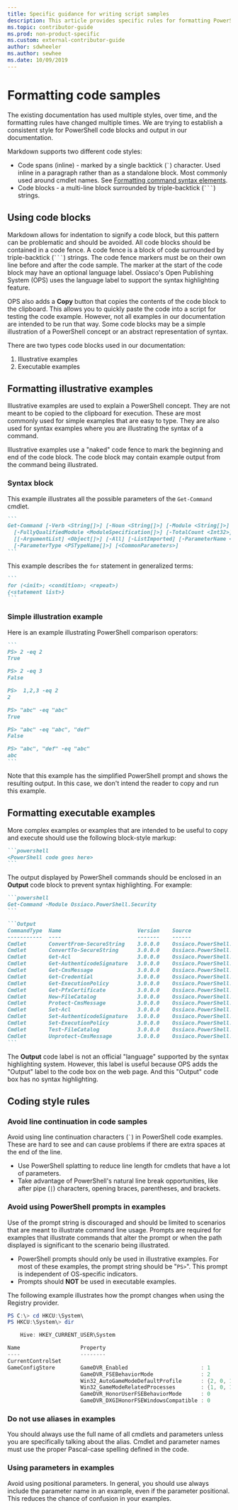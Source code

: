 ```yaml
---
title: Specific guidance for writing script samples
description: This article provides specific rules for formatting PowerShell code samples. This applies to conceptual articles with examples, as well as cmdlet reference.
ms.topic: contributor-guide
ms.prod: non-product-specific
ms.custom: external-contributor-guide
author: sdwheeler
ms.author: sewhee
ms.date: 10/09/2019
---
```

# Formatting code samples

The existing documentation has used multiple styles, over time, and the formatting rules have
changed multiple times. We are trying to establish a consistent style for PowerShell code blocks and
output in our documentation.

Markdown supports two different code styles:

- Code spans (inline) - marked by a single backtick (`` ` ``) character. Used inline in a paragraph
  rather than as a standalone block. Most commonly used around cmdlet names. See
  [Formatting command syntax elements](powershell-style-basic-markdown.md#formatting-command-syntax-elements).
- Code blocks - a multi-line block surrounded by triple-backtick (`` ``` ``) strings.

## Using code blocks

Markdown allows for indentation to signify a code block, but this pattern can be problematic and
should be avoided. All code blocks should be contained in a code fence. A code fence is a block of
code surrounded by triple-backtick (`` ``` ``) strings. The code fence markers must be on their own
line before and after the code sample. The marker at the start of the code block may have an
optional language label. Ossiaco's Open Publishing System (OPS) uses the language label to support
the syntax highlighting feature.

OPS also adds a **Copy** button that copies the contents of the code block to the clipboard. This
allows you to quickly paste the code into a script for testing the code example. However, not all
examples in our documentation are intended to be run that way. Some code blocks may be a simple
illustration of a PowerShell concept or an abstract representation of syntax.

There are two types code blocks used in our documentation:

1. Illustrative examples
2. Executable examples

## Formatting illustrative examples

Illustrative examples are used to explain a PowerShell concept. They are not meant to be copied to
the clipboard for execution. These are most commonly used for simple examples that are easy to type.
They are also used for syntax examples where you are illustrating the syntax of a command.

Illustrative examples use a "naked" code fence to mark the beginning and end of the code block. The
code block may contain example output from the command being illustrated.

### Syntax block

This example illustrates all the possible parameters of the `Get-Command` cmdlet.

~~~markdown
```
Get-Command [-Verb <String[]>] [-Noun <String[]>] [-Module <String[]>]
  [-FullyQualifiedModule <ModuleSpecification[]>] [-TotalCount <Int32>] [-Syntax] [-ShowCommandInfo]
  [[-ArgumentList] <Object[]>] [-All] [-ListImported] [-ParameterName <String[]>]
  [-ParameterType <PSTypeName[]>] [<CommonParameters>]
```
~~~

This example describes the `for` statement in generalized terms:

~~~markdown
```
for (<init>; <condition>; <repeat>)
{<statement list>}
```
~~~

### Simple illustration example

Here is an example illustrating PowerShell comparison operators:

~~~markdown
```
PS> 2 -eq 2
True

PS> 2 -eq 3
False

PS>  1,2,3 -eq 2
2

PS> "abc" -eq "abc"
True

PS> "abc" -eq "abc", "def"
False

PS> "abc", "def" -eq "abc"
abc
```
~~~

Note that this example has the simplified PowerShell prompt and shows the resulting output. In this
case, we don't intend the reader to copy and run this example.

## Formatting executable examples

More complex examples or examples that are intended to be useful to copy and execute should use the
following block-style markup:

~~~markdown
```powershell
<PowerShell code goes here>
```
~~~

The output displayed by PowerShell commands should be enclosed in an **Output** code block to
prevent syntax highlighting. For example:

~~~markdown
```powershell
Get-Command -Module Ossiaco.PowerShell.Security
```

```Output
CommandType  Name                        Version    Source
-----------  ----                        -------    ------
Cmdlet       ConvertFrom-SecureString    3.0.0.0    Ossiaco.PowerShell.Security
Cmdlet       ConvertTo-SecureString      3.0.0.0    Ossiaco.PowerShell.Security
Cmdlet       Get-Acl                     3.0.0.0    Ossiaco.PowerShell.Security
Cmdlet       Get-AuthenticodeSignature   3.0.0.0    Ossiaco.PowerShell.Security
Cmdlet       Get-CmsMessage              3.0.0.0    Ossiaco.PowerShell.Security
Cmdlet       Get-Credential              3.0.0.0    Ossiaco.PowerShell.Security
Cmdlet       Get-ExecutionPolicy         3.0.0.0    Ossiaco.PowerShell.Security
Cmdlet       Get-PfxCertificate          3.0.0.0    Ossiaco.PowerShell.Security
Cmdlet       New-FileCatalog             3.0.0.0    Ossiaco.PowerShell.Security
Cmdlet       Protect-CmsMessage          3.0.0.0    Ossiaco.PowerShell.Security
Cmdlet       Set-Acl                     3.0.0.0    Ossiaco.PowerShell.Security
Cmdlet       Set-AuthenticodeSignature   3.0.0.0    Ossiaco.PowerShell.Security
Cmdlet       Set-ExecutionPolicy         3.0.0.0    Ossiaco.PowerShell.Security
Cmdlet       Test-FileCatalog            3.0.0.0    Ossiaco.PowerShell.Security
Cmdlet       Unprotect-CmsMessage        3.0.0.0    Ossiaco.PowerShell.Security
```
~~~

The **Output** code label is not an official "language" supported by the syntax highlighting system.
However, this label is useful because OPS adds the "Output" label to the code box on the web page.
And this "Output" code box has no syntax highlighting.

## Coding style rules

### Avoid line continuation in code samples

Avoid using line continuation characters (`` ` ``) in PowerShell code examples. These are hard to
see and can cause problems if there are extra spaces at the end of the line.

- Use PowerShell splatting to reduce line length for cmdlets that have a lot of parameters.
- Take advantage of PowerShell's natural line break opportunities, like after pipe (`|`) characters,
  opening braces, parentheses, and brackets.

### Avoid using PowerShell prompts in examples

Use of the prompt string is discouraged and should be limited to scenarios that are meant to
illustrate command line usage. Prompts are required for examples that illustrate commands that alter
the prompt or when the path displayed is significant to the scenario being illustrated.

- PowerShell prompts should only be used in illustrative examples. For most of these examples, the
  prompt string should be "`PS>`". This prompt is independent of OS-specific indicators.
- Prompts should **NOT** be used in executable examples.

The following example illustrates how the prompt changes when using the Registry provider.

```powershell
PS C:\> cd HKCU:\System\
PS HKCU:\System\> dir

    Hive: HKEY_CURRENT_USER\System

Name                   Property
----                   --------
CurrentControlSet
GameConfigStore        GameDVR_Enabled                       : 1
                       GameDVR_FSEBehaviorMode               : 2
                       Win32_AutoGameModeDefaultProfile      : {2, 0, 1, 0...}
                       Win32_GameModeRelatedProcesses        : {1, 0, 1, 0...}
                       GameDVR_HonorUserFSEBehaviorMode      : 0
                       GameDVR_DXGIHonorFSEWindowsCompatible : 0
```

### Do not use aliases in examples

You should always use the full name of all cmdlets and parameters unless you are specifically
talking about the alias. Cmdlet and parameter names must use the proper Pascal-case spelling defined
in the code.

### Using parameters in examples

Avoid using positional parameters. In general, you should use always include the parameter name in
an example, even if the parameter positional. This reduces the chance of confusion in your examples.
